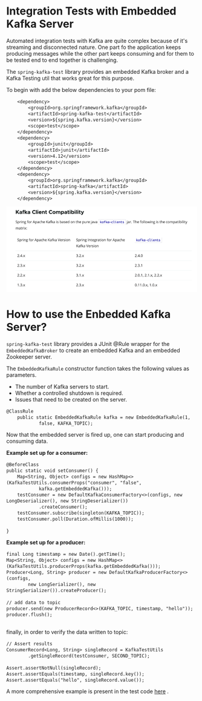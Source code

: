# Integration Tests with Embedded Kafka Server

Automated integration tests with Kafka are quite complex because of it's streaming and disconnected nature. One part fo the application keeps producing messages while the other part keeps consuming and for them to be tested end to end together is challenging.

The `spring-kafka-test` library provides an embedded Kafka broker and a Kafka Testing util that works great for this purpose.

To begin with add the below dependencies to your pom file:

```
    <dependency>
        <groupId>org.springframework.kafka</groupId>
        <artifactId>spring-kafka-test</artifactId>
        <version>${spring.kafka.version}</version>
        <scope>test</scope>
    </dependency>
    <dependency>
        <groupId>junit</groupId>
        <artifactId>junit</artifactId>
        <version>4.12</version>
        <scope>test</scope>
    </dependency>
    <dependency>
        <groupId>org.springframework.kafka</groupId>
        <artifactId>spring-kafka</artifactId>
        <version>${spring.kafka.version}</version>
    </dependency>
```

![image](image.png)

# How to use the Enbedded Kafka Server?

`spring-kafka-test` library provides a JUnit @Rule wrapper for the `EmbeddedKafkaBroker` to create an embedded Kafka and an embedded Zookeeper server.

The `EmbeddedKafkaRule` constructor function takes the following values as parameters.
- The number of Kafka servers to start.
- Whether a controlled shutdown is required.
- Issues that need to be created on the server.

```
@ClassRule
    public static EmbeddedKafkaRule kafka = new EmbeddedKafkaRule(1,
            false, KAFKA_TOPIC);
```

Now that the embedded server is fired up, one can start producing and consuming data.

**Example set up for a consumer:**

```
@BeforeClass
public static void setConsumer() {
    Map<String, Object> configs = new HashMap<>(KafkaTestUtils.consumerProps("consumer", "false",
            kafka.getEmbeddedKafka()));
    testConsumer = new DefaultKafkaConsumerFactory<>(configs, new LongDeserializer(), new StringDeserializer())
            .createConsumer();
    testConsumer.subscribe(singleton(KAFKA_TOPIC));
    testConsumer.poll(Duration.ofMillis(1000));

}
```

**Example set up for a producer:**

```
final Long timestamp = new Date().getTime();
Map<String, Object> configs = new HashMap<>(KafkaTestUtils.producerProps(kafka.getEmbeddedKafka()));
Producer<Long, String> producer = new DefaultKafkaProducerFactory<>(configs,
        new LongSerializer(), new StringSerializer()).createProducer();

// add data to topic
producer.send(new ProducerRecord<>(KAFKA_TOPIC, timestamp, "hello"));
producer.flush();
        
```

finally, in order to verify the data written to topic:

```
// Assert results
ConsumerRecord<Long, String> singleRecord = KafkaTestUtils
        .getSingleRecord(testConsumer, SECOND_TOPIC);

Assert.assertNotNull(singleRecord);
Assert.assertEquals(timestamp, singleRecord.key());
Assert.assertEquals("hello", singleRecord.value());
```

A more comprehensive example is present in the test code [here](https://github.com/vikasgautam18/kafka-beginning/blob/master/src/test/java/com/github/vikasgautam18/kafka/ProducerExampleTest.java) .